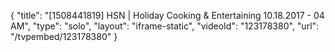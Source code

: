 {
    "title": "[1508441819] HSN | Holiday Cooking & Entertaining 10.18.2017 - 04 AM",
    "type": "solo",
    "layout": "iframe-static",
    "videoId": "123178380",
    "url": "\/tvpembed\/123178380"
}